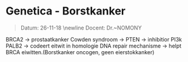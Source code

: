 # Genetica - Borstkanker
 > Datum: 26-11-18 \newline
 > Docent: Dr.~NOMONY

BRCA2 → prostaatkanker 
Cowden syndroom → PTEN → inhibitior PI3k
PALB2 → codeert eitwit in  homologie DNA repair mechanisme → helpt BRCA eiwitten.(Borstkanker oncogen, geen eierstokkanker)
